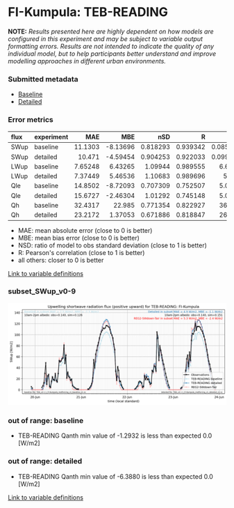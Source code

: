 # FI-Kumpula: TEB-READING

**NOTE:** *Results presented here are highly dependent on how models are configured in this experiment and may be subject to variable output formatting errors. Results are not intended to indicate the quality of any individual model, but to help participants better understand and improve modelling approaches in different urban environments.*

### Submitted metadata

- [Baseline](TEB-READING_FI-Kumpula_baseline_attrs.md)
- [Detailed](TEB-READING_FI-Kumpula_detailed_attrs.md)

### Error metrics

| flux   | experiment   |      MAE |      MBE |      nSD |        R |        5th |     95th |    RMSE |    cRMSE |     AMBE |     1-nSD |       1-R |   nSkewness |   nKurtosis |   Overlap |
|:-------|:-------------|---------:|---------:|---------:|---------:|-----------:|---------:|--------:|---------:|---------:|----------:|----------:|------------:|------------:|----------:|
| SWup   | baseline     | 11.1303  | -8.13696 | 0.818293 | 0.939342 |  0.0851065 | 20.0972  | 18.6206 | 0.363717 |  8.13696 | 0.181717  | 0.0606581 |  0.137822   |   0.390322  | 0.108581  |
| SWup   | detailed     | 10.471   | -4.59454 | 0.904253 | 0.922033 |  0.0999017 |  3.3672  | 18.4266 | 0.387519 |  4.59454 | 0.0957581 | 0.0779669 |  0.214351   |   0.620762  | 0.0934472 |
| LWup   | baseline     |  7.65248 |  6.43265 | 1.09944  | 0.989555 |  6.64564   | 24.8971  | 11.5197 | 0.181262 |  6.43265 | 0.0994388 | 0.010445  |  2.62045    |   0.391855  | 0.074624  |
| LWup   | detailed     |  7.37449 |  5.46536 | 1.10683  | 0.989696 |  5.5176    | 24.5231  | 11.18   | 0.184993 |  5.46536 | 0.10683   | 0.0103037 |  2.59598    |   0.309078  | 0.077318  |
| Qle    | baseline     | 14.8502  | -8.72093 | 0.707309 | 0.752507 |  5.01659   | 31.1204  | 26.4587 | 0.660133 |  8.72093 | 0.29269   | 0.247493  |  0.09444    |   0.0803059 | 0.291621  |
| Qle    | detailed     | 15.6727  | -2.46304 | 1.01292  | 0.745148 |  5.05718   |  9.93141 | 27.3058 | 0.718649 |  2.46304 | 0.0129211 | 0.254852  |  0.0818395  |   0.323609  | 0.279793  |
| Qh     | baseline     | 32.4317  | 22.985   | 0.771354 | 0.822927 | 36.9316    |  8.03373 | 40.7999 | 0.570483 | 22.985   | 0.228647  | 0.177073  |  0.00427961 |   0.0792391 | 0.493531  |
| Qh     | detailed     | 23.2172  |  1.37053 | 0.671886 | 0.818847 | 26.5403    | 43.7796  | 35.0387 | 0.592526 |  1.37053 | 0.328115  | 0.181153  |  0.152821   |   0.162331  | 0.335816  |

 - MAE: mean absolute error (close to 0 is better)
 - MBE: mean bias error (close to 0 is better)
 - NSD: ratio of model to obs standard deviation (close to 1 is better)
 - R: Pearson's correlation (close to 1 is better)
 - all others: closer to 0 is better

[Link to variable definitions](../modelattrs/variable_definitions.md)

### <a name="subset_swup_v0-9"></a>subset_SWup_v0-9
[![TEB-READING_FI-Kumpula_subset_SWup_v0-9.png](TEB-READING_FI-Kumpula_subset_SWup_v0-9.png)](TEB-READING_FI-Kumpula_subset_SWup_v0-9.png)

### out of range: baseline

 - TEB-READING Qanth min value of -1.2932 is less than expected 0.0 [W/m2]

### out of range: detailed

 - TEB-READING Qanth min value of -6.3880 is less than expected 0.0 [W/m2]


[Link to variable definitions](../modelattrs/variable_definitions.md)

